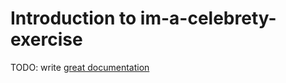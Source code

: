 # Introduction to im-a-celebrety-exercise

TODO: write [great documentation](http://jacobian.org/writing/what-to-write/)

